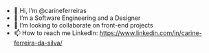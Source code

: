 - 👋 Hi, I’m @carineferreiras
- 👀 I’m a Software Engineering and a Designer
- 💞️ I’m looking to collaborate on front-end projects
- 📫 How to reach me LinkedIn: https://www.linkedin.com/in/carine-ferreira-da-silva/


<!---
carineferreiras/carineferreiras is a ✨ special ✨ repository because its `README.md` (this file) appears on your GitHub profile.
You can click the Preview link to take a look at your changes.
--->
